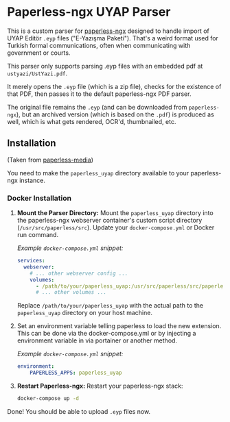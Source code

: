 # Paperless-ngx UYAP Parser

This is a custom parser for [paperless-ngx](https://github.com/paperless-ngx/paperless-ngx) designed to handle import of UYAP Editör `.eyp` files ("E-Yazışma Paketi"). That's a weird format used for Turkish formal communications, often when communicating with government or courts.

This parser only supports parsing .eyp files with an embedded pdf at `ustyazi/UstYazi.pdf`.

It merely opens the `.eyp` file (which is a zip file), checks for the existence of that PDF, then passes it to the default paperless-ngx PDF parser.

The original file remains the `.eyp` (and can be downloaded from `paperless-ngx`), but an archived version (which is based on the `.pdf`) is produced as well, which is what gets rendered, OCR'd, thumbnailed, etc.

## Installation

(Taken from [paperless-media](https://github.com/laymance/paperless-media/blob/main/README.md))

You need to make the `paperless_uyap` directory available to your paperless-ngx instance.

### Docker Installation

1.  **Mount the Parser Directory:**
    Mount the `paperless_uyap` directory into the paperless-ngx webserver container's custom script directory (`/usr/src/paperless/src`). Update your `docker-compose.yml` or Docker run command.

    *Example `docker-compose.yml` snippet:*
    ```yaml
    services:
      webserver:
        # ... other webserver config ...
        volumes:
          - /path/to/your/paperless_uyap:/usr/src/paperless/src/paperless_uyap
          # ... other volumes ...
    ```
    Replace `/path/to/your/paperless_uyap` with the actual path to the `paperless_uyap` directory on your host machine.

2.  Set an environment variable telling paperless to load the new extension. This can be done via 
    the docker-compose.yml or by injecting a environment variable in via portainer or another method.  
      
    *Example `docker-compose.yml` snippet:*
    ```yaml
    environment:
        PAPERLESS_APPS: paperless_uyap
    ```

3.  **Restart Paperless-ngx:**
    Restart your paperless-ngx stack:
    ```bash
    docker-compose up -d
    ```

Done! You should be able to upload `.eyp` files now.
